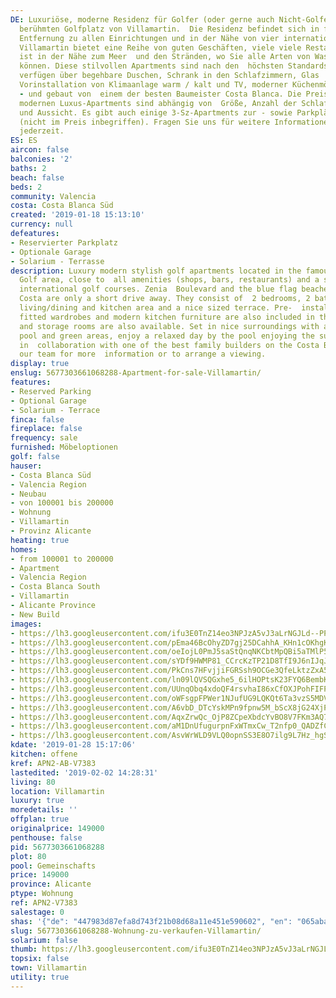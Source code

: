 ```yaml
---
DE: Luxuriöse, moderne Residenz für Golfer (oder gerne auch Nicht-Golfer), auf dem
  berühmten Golfplatz von Villamartin.  Die Residenz befindet sich in fußläufiger
  Entfernung zu allen Einrichtungen und in der Nähe von vier internationalen  Golfplätzen.
  Villamartin bietet eine Reihe von guten Geschäften, viele viele Restaurants und
  ist in der Nähe zum Meer  und den Stränden, wo Sie alle Arten von Wassersport genießen
  können. Diese stilvollen Apartments sind nach den  höchsten Standards gebaut und
  verfügen über begehbare Duschen, Schrank in den Schlafzimmern, Glas  Terrassentüren,
  Vorinstallation von Klimaanlage warm / kalt und TV, moderner Küchenmöbel - usw.
  - und gebaut von  einem der besten Baumeister Costa Blanca. Die Preise für diese
  modernen Luxus-Apartments sind abhängig von  Größe, Anzahl der Schlafzimmer, Lage
  und Aussicht. Es gibt auch einige 3-Sz-Apartments zur - sowie Parkplätze und  Lagerflächen
  (nicht im Preis inbegriffen). Fragen Sie uns für weitere Informationen. Besichtigungen
  jederzeit.
ES: ES
aircon: false
balconies: '2'
baths: 2
beach: false
beds: 2
community: Valencia
costa: Costa Blanca Süd
created: '2019-01-18 15:13:10'
currency: null
defeatures:
- Reservierter Parkplatz
- Optionale Garage
- Solarium - Terrasse
description: Luxury modern stylish golf apartments located in the famous Villamartin
  Golf area, close to  all amenities (shops, bars, restaurants) and a selection of
  international golf courses. Zenia  Boulevard and the blue flag beaches of Orihuela
  Costa are only a short drive away. They consist of  2 bedrooms, 2 bathrooms, open
  living/dining and kitchen area and a nice sized terrace. Pre-  installed air conditioning,
  fitted wardrobes and modern kitchen furniture are also included in the  price. Parking
  and storage rooms are also available. Set in nice surroundings with a beautiful  communal
  pool and green areas, enjoy a relaxed day by the pool enjoying the sun ! Working
  in  collaboration with one of the best family builders on the Costa Blanca - contact
  our team for more  information or to arrange a viewing.
display: true
enslug: 5677303661068288-Apartment-for-sale-Villamartin/
features:
- Reserved Parking
- Optional Garage
- Solarium - Terrace
finca: false
fireplace: false
frequency: sale
furnished: Möbeloptionen
golf: false
hauser:
- Costa Blanca Süd
- Valencia Region
- Neubau
- von 100001 bis 200000
- Wohnung
- Villamartin
- Provinz Alicante
heating: true
homes:
- from 100001 to 200000
- Apartment
- Valencia Region
- Costa Blanca South
- Villamartin
- Alicante Province
- New Build
images:
- https://lh3.googleusercontent.com/ifu3E0TnZ14eo3NPJzA5vJ3aLrNGJLd--PPO0kcOIT30L9yD0FJVp_lKOITrmWzG4SdTwCUDpnl9kDryOQOV=w640-rj-e30-l100
- https://lh3.googleusercontent.com/pEma46BcOhyZD7gj25DCahhA_KHn1cOKhgKsNCsKJCLtQIKDNCqE7uwr3M2tCk8Sx1guQ6kTeOy6EeBe37Y=w640-rj-e30-l100
- https://lh3.googleusercontent.com/oeIojL0PmJ5saStQnqNKCbtMpQBi5aTMlP5XWdoy2xxYJknRuxLl_2rdVxA-scUbEWobUox9CWHUs7DJVz5M=w640-rj-e30-l100
- https://lh3.googleusercontent.com/sYDf9HWMP81_CCrcKzTP21D8TfI9J6nIJqJ3HTbuRBU7UizMRTYOe7fch9paiJDVbM7au6gSoueO4l63hDo=w640-rj-e30-l100
- https://lh3.googleusercontent.com/PkCns7HFvjjiFGRSsh9OCGe3QfeLktzZxA5lq0JaltolKvkQskO8qL1s6qY3xgp9ojFeKUvtVVXvpkzXLDlMtw=w640-rj-e30-l100
- https://lh3.googleusercontent.com/ln09lQVSQGxhe5_6ilHOPtsK23FYQ6BembKGdYwsoZqf2gFb8GoBEJTM9hg7VpQ3m8Dgxot2yW4n6NTlu1U=w640-rj-e30-l100
- https://lh3.googleusercontent.com/UUnqObq4xdoQF4rsvhaI86xCfOXJPohFIFPVcVfOlzi01qdkm5e8MkwzJNIn0P40Mw71eDpN9T6F2zElqO-y=w640-rj-e30-l100
- https://lh3.googleusercontent.com/oWFsgpFPWer1NJufUG9LQKQt6Ta3vzS5MDVjyrWTI18hT55Qp0PLiOfXj9dR8vZgS4UXmsc_icJ3T8S2ljQ=w640-rj-e30-l100
- https://lh3.googleusercontent.com/A6vbD_DTcYskMPn9fpnw5M_bScX8jG24XjP3aX9xkQ3-7U3T9WjHMeMOKnapo0iSTtyPYYgMTce130Iym0fr=w640-rj-e30-l100
- https://lh3.googleusercontent.com/AqxZrwQc_OjP8ZCpeXbdcYvBO8V7FKm3AQ78g5xPa-mupjCiAqhboRqOwWArC7EDaJpgVQ8qXRvFWSDG-Hln=w640-rj-e30-l100
- https://lh3.googleusercontent.com/aM1DnUfugurpnFxWTmxCw_T2nfp0_QADZfCqqVSLvpapaXXXnQs3JfREKNYIxOfjV4YQu0YT3IUpzf6oK8M=w640-rj-e30-l100
- https://lh3.googleusercontent.com/AsvWrWLD9VLQ0opnSS3E8O7ilg9L7Hz_hgS3NR5ZPTU2HHbrJtOA-od1ed1lhMYYV7sriHlNnlyweDd6aSs=w640-rj-e30-l100
kdate: '2019-01-28 15:17:06'
kitchen: offene
kref: APN2-AB-V7383
lastedited: '2019-02-02 14:28:31'
living: 80
location: Villamartin
luxury: true
moredetails: ''
offplan: true
originalprice: 149000
penthouse: false
pid: 5677303661068288
plot: 80
pool: Gemeinschafts
price: 149000
province: Alicante
ptype: Wohnung
ref: APN2-V7383
salestage: 0
shas: '{"de": "447983d87efa8d743f21b08d68a11e451e590602", "en": "065aba7f39e20c3f8b5b6a5aed8fc5f7bdbeb6bc"}'
slug: 5677303661068288-Wohnung-zu-verkaufen-Villamartin/
solarium: false
thumb: https://lh3.googleusercontent.com/ifu3E0TnZ14eo3NPJzA5vJ3aLrNGJLd--PPO0kcOIT30L9yD0FJVp_lKOITrmWzG4SdTwCUDpnl9kDryOQOV=w400-h240-n-rj-e30-l100
topsix: false
town: Villamartin
utility: true
---
```

